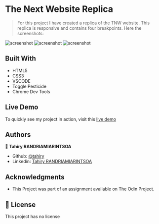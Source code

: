 # The Next Website Replica

> For this project I have created a replica of the TNW website. This replica is responsive and contains four breakpoints. Here the screenshots:

![screenshot](https://user-images.githubusercontent.com/47100064/93768018-6f523400-fc21-11ea-94c1-70415c3d0145.png)
![screenshot](https://user-images.githubusercontent.com/47100064/93768073-8bee6c00-fc21-11ea-8d7d-acf891ffad5e.png)
![screenshot](https://user-images.githubusercontent.com/47100064/93768127-9f99d280-fc21-11ea-95fe-429e492b0044.png)


## Built With
- HTML5
- CSS3
- VSCODE
- Toggle Pesticide
- Chrome Dev Tools

## Live Demo

To quickly see my project in action, visit this [live demo](https://raw.githack.com/tahiry-dev/tnw-replica/replica-branch/index.html) 

## Authors

👤 **Tahiry RANDRIAMIARINTSOA**

- Github: [@tahiry](https://github.com/tahiry-dev)
- Linkedin: [Tahiry RANDRIAMIARINTSOA](https://www.linkedin.com/in/tahiry-randriamiarintsoa-2276831b1/)

## Acknowledgments

- This Project was part of an assignment available on The Odin Project.

## 📝 License

This project has no license

